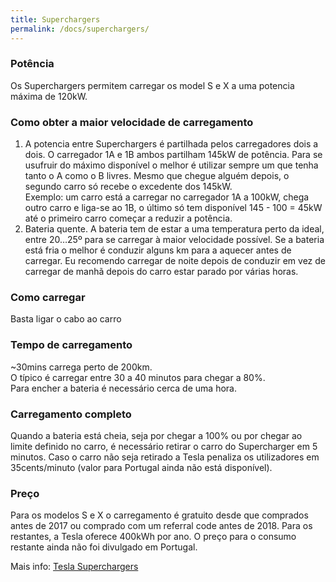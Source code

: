 ```yaml
---
title: Superchargers
permalink: /docs/superchargers/
---
```


### Potência
Os Superchargers permitem carregar os model S e X a uma potencia máxima de 120kW.

### Como obter a maior velocidade de carregamento

1. A potencia entre Superchargers é partilhada pelos carregadores dois a dois. O carregador 1A e 1B ambos partilham 145kW de potência. Para se usufruir do máximo disponível o melhor é utilizar sempre um que tenha tanto o A como o B livres. Mesmo que chegue alguém depois, o segundo carro só recebe o excedente dos 145kW. <br>Exemplo: um carro está a carregar no carregador 1A a 100kW, chega outro carro e liga-se ao 1B, o último só tem disponível 145 - 100 = 45kW até o primeiro carro começar a reduzir a potência.
2. Bateria quente. A bateria tem de estar a uma temperatura perto da ideal, entre 20…25º para se carregar à maior velocidade possível. Se a bateria está fria o melhor é conduzir alguns km para a aquecer antes de carregar. Eu recomendo carregar de noite depois de conduzir em vez de carregar de manhã depois do carro estar parado por várias horas.

### Como carregar
Basta ligar o cabo ao carro

### Tempo de carregamento
~30mins carrega perto de 200km.<br>
O típico é carregar entre 30 a 40 minutos para chegar a 80%.<br>
Para encher a bateria é necessário cerca de uma hora.

### Carregamento completo
Quando a bateria está cheia, seja por chegar a 100% ou por chegar ao limite definido no carro, é necessário retirar o carro do Supercharger em 5 minutos. Caso o carro não seja retirado a Tesla penaliza os utilizadores em 35cents/minuto (valor para Portugal ainda não está disponível).

### Preço
Para os modelos S e X o carregamento é gratuito desde que comprados antes de 2017 ou comprado com um referral code antes de 2018.
Para os restantes, a Tesla oferece 400kWh por ano. O preço para o consumo restante ainda não foi divulgado em Portugal.


Mais info: <a target="_black" href="https://www.tesla.com/pt_PT/support/supercharging?redirect=no">Tesla Superchargers</a>

